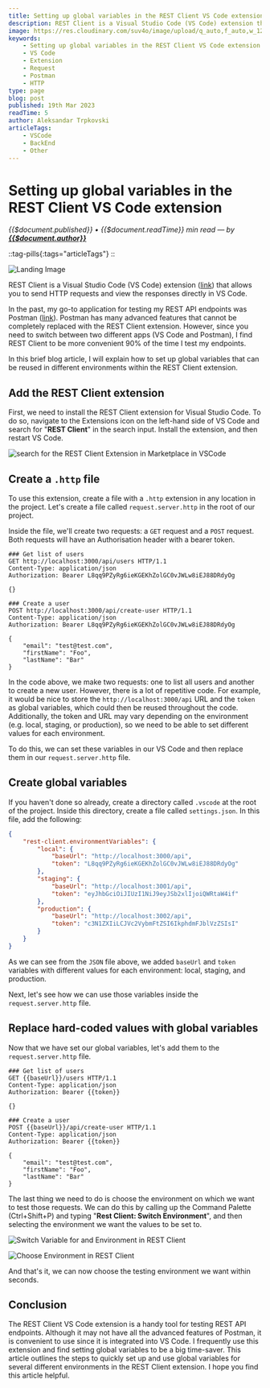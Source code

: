 ```yaml
---
title: Setting up global variables in the REST Client VS Code extension
description: REST Client is a Visual Studio Code (VS Code) extension that allows you to send HTTP requests and view the responses directly in VS Code. In the past, my go-to application for testing my REST API endpoints was Postman. Postman has many advanced features that cannot be completely replaced with the REST Client extension. However, since you need to switch between two different apps (VS Code and Postman), I find REST Client to be more convenient 90% of the time I test my endpoints. In this brief blog article, I will explain how to set up global variables that can be reused in different environments within the REST Client extension.
image: https://res.cloudinary.com/suv4o/image/upload/q_auto,f_auto,w_1200,e_sharpen:100/v1679178671/blog/setting-up-global-variables-in-the-rest-client-vs-code-extension/hero-image_wywhks
keywords:
    - Setting up global variables in the REST Client VS Code extension
    - VS Code
    - Extension
    - Request
    - Postman
    - HTTP
type: page
blog: post
published: 19th Mar 2023
readTime: 5
author: Aleksandar Trpkovski
articleTags:
    - VSCode
    - BackEnd
    - Other
---
```


# Setting up global variables in the REST Client VS Code extension

_{{$document.published}} • {{$document.readTime}} min read — by **[{{$document.author}}](/)**_

::tag-pills{:tags="articleTags"}
::

![Landing Image](https://res.cloudinary.com/suv4o/image/upload/q_auto,f_auto,w_750,e_sharpen:100/v1679178671/blog/setting-up-global-variables-in-the-rest-client-vs-code-extension/hero-image_wywhks)

REST Client is a Visual Studio Code (VS Code) extension ([link](https://marketplace.visualstudio.com/items?itemName=humao.rest-client)) that allows you to send HTTP requests and view the responses directly in VS Code.

In the past, my go-to application for testing my REST API endpoints was Postman ([link](https://www.postman.com/)). Postman has many advanced features that cannot be completely replaced with the REST Client extension. However, since you need to switch between two different apps (VS Code and Postman), I find REST Client to be more convenient 90% of the time I test my endpoints.

In this brief blog article, I will explain how to set up global variables that can be reused in different environments within the REST Client extension.

## Add the REST Client extension

First, we need to install the REST Client extension for Visual Studio Code. To do so, navigate to the Extensions icon on the left-hand side of VS Code and search for "**REST Client**" in the search input. Install the extension, and then restart VS Code.

![search for the REST Client Extension in Marketplace in VSCode](https://res.cloudinary.com/suv4o/image/upload/q_auto,f_auto,w_850,e_sharpen:100/v1679177436/blog/setting-up-global-variables-in-the-rest-client-vs-code-extension/Image_-_1_p0uea1)

## Create a `.http` file

To use this extension, create a file with a `.http` extension in any location in the project. Let's create a file called `request.server.http` in the root of our project.

Inside the file, we'll create two requests: a `GET` request and a `POST` request. Both requests will have an Authorisation header with a bearer token.

```http
### Get list of users
GET http://localhost:3000/api/users HTTP/1.1
Content-Type: application/json
Authorization: Bearer L8qq9PZyRg6ieKGEKhZolGC0vJWLw8iEJ88DRdyOg

{}

### Create a user
POST http://localhost:3000/api/create-user HTTP/1.1
Content-Type: application/json
Authorization: Bearer L8qq9PZyRg6ieKGEKhZolGC0vJWLw8iEJ88DRdyOg

{
    "email": "test@test.com",
    "firstName": "Foo",
    "lastName": "Bar"
}
```

In the code above, we make two requests: one to list all users and another to create a new user. However, there is a lot of repetitive code. For example, it would be nice to store the `http://localhost:3000/api` URL and the `token` as global variables, which could then be reused throughout the code. Additionally, the token and URL may vary depending on the environment (e.g. local, staging, or production), so we need to be able to set different values for each environment.

To do this, we can set these variables in our VS Code and then replace them in our `request.server.http` file.

## Create global variables

If you haven't done so already, create a directory called `.vscode` at the root of the project. Inside this directory, create a file called `settings.json`. In this file, add the following:

```json
{
    "rest-client.environmentVariables": {
        "local": {
            "baseUrl": "http://localhost:3000/api",
            "token": "L8qq9PZyRg6ieKGEKhZolGC0vJWLw8iEJ88DRdyOg"
        },
        "staging": {
            "baseUrl": "http://localhost:3001/api",
            "token": "eyJhbGciOiJIUzI1NiJ9eyJSb2xlIjoiQWRtaW4if"
        },
        "production": {
            "baseUrl": "http://localhost:3002/api",
            "token": "c3N1ZXIiLCJVc2VybmFtZSI6IkphdmFJblVzZSIsI"
        }
    }
}
```

As we can see from the `JSON` file above, we added `baseUrl` and `token` variables with different values for each environment: local, staging, and production.

Next, let's see how we can use those variables inside the `request.server.http` file.

## Replace hard-coded values with global variables

Now that we have set our global variables, let's add them to the `request.server.http` file.

```http
### Get list of users
GET {{baseUrl}}/users HTTP/1.1
Content-Type: application/json
Authorization: Bearer {{token}}

{}

### Create a user
POST {{baseUrl}}/api/create-user HTTP/1.1
Content-Type: application/json
Authorization: Bearer {{token}}

{
    "email": "test@test.com",
    "firstName": "Foo",
    "lastName": "Bar"
}
```

The last thing we need to do is choose the environment on which we want to test those requests. We can do this by calling up the Command Palette (Ctrl+Shift+P) and typing "**Rest Client: Switch Environment**", and then selecting the environment we want the values to be set to.

![Switch Variable for and Environment in REST Client](https://res.cloudinary.com/suv4o/image/upload/q_auto,f_auto,w_850,e_sharpen:100/v1679177434/blog/setting-up-global-variables-in-the-rest-client-vs-code-extension/Image_-_2_pma4vb)

![Choose Environment in REST Client](https://res.cloudinary.com/suv4o/image/upload/q_auto,f_auto,w_850,e_sharpen:100/v1679177434/blog/setting-up-global-variables-in-the-rest-client-vs-code-extension/Image_-_3_lwn8ch.png)

And that's it, we can now choose the testing environment we want within seconds.

## Conclusion

The REST Client VS Code extension is a handy tool for testing REST API endpoints. Although it may not have all the advanced features of Postman, it is convenient to use since it is integrated into VS Code. I frequently use this extension and find setting global variables to be a big time-saver. This article outlines the steps to quickly set up and use global variables for several different environments in the REST Client extension. I hope you find this article helpful.
